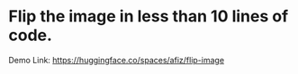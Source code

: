 # Flip the image in less than 10 lines of code. 

Demo Link: https://huggingface.co/spaces/afiz/flip-image
